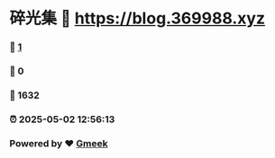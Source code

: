# 碎光集 :link: https://blog.369988.xyz 
### :page_facing_up: [1](https://blog.369988.xyz/tag.html) 
### :speech_balloon: 0 
### :hibiscus: 1632 
### :alarm_clock: 2025-05-02 12:56:13 
### Powered by :heart: [Gmeek](https://github.com/Meekdai/Gmeek)
